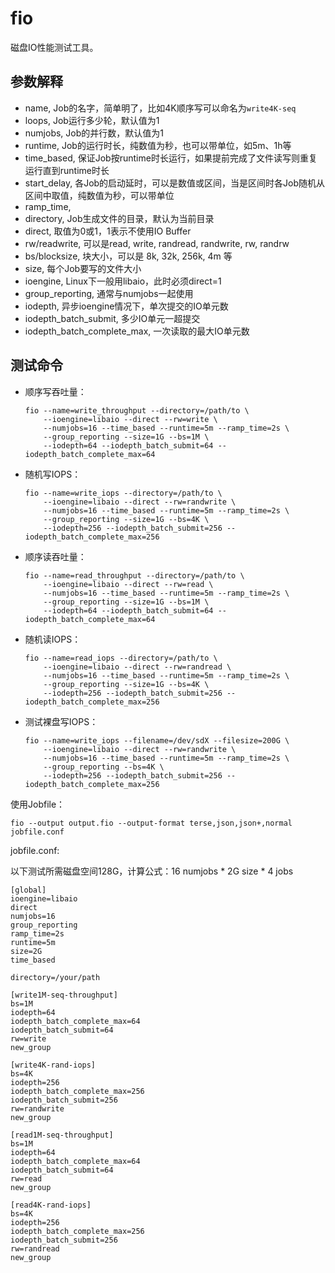 # fio

磁盘IO性能测试工具。

## 参数解释

* name, Job的名字，简单明了，比如4K顺序写可以命名为`write4K-seq`
* loops, Job运行多少轮，默认值为1
* numjobs, Job的并行数，默认值为1
* runtime, Job的运行时长，纯数值为秒，也可以带单位，如5m、1h等
* time_based, 保证Job按runtime时长运行，如果提前完成了文件读写则重复运行直到runtime时长
* start_delay, 各Job的启动延时，可以是数值或区间，当是区间时各Job随机从区间中取值，纯数值为秒，可以带单位
* ramp_time,
* directory, Job生成文件的目录，默认为当前目录
* direct, 取值为0或1，1表示不使用IO Buffer
* rw/readwrite, 可以是read, write, randread, randwrite, rw, randrw
* bs/blocksize, 块大小，可以是 8k, 32k, 256k, 4m 等
* size, 每个Job要写的文件大小
* ioengine, Linux下一般用libaio，此时必须direct=1
* group_reporting, 通常与numjobs一起使用
* iodepth, 异步ioengine情况下，单次提交的IO单元数
* iodepth_batch_submit, 多少IO单元一超提交
* iodepth_batch_complete_max, 一次读取的最大IO单元数

## 测试命令

* 顺序写吞吐量：

    ```
    fio --name=write_throughput --directory=/path/to \
        --ioengine=libaio --direct --rw=write \
        --numjobs=16 --time_based --runtime=5m --ramp_time=2s \
        --group_reporting --size=1G --bs=1M \
        --iodepth=64 --iodepth_batch_submit=64 --iodepth_batch_complete_max=64
    ```

* 随机写IOPS：

    ```
    fio --name=write_iops --directory=/path/to \
        --ioengine=libaio --direct --rw=randwrite \
        --numjobs=16 --time_based --runtime=5m --ramp_time=2s \
        --group_reporting --size=1G --bs=4K \
        --iodepth=256 --iodepth_batch_submit=256 --iodepth_batch_complete_max=256
    ```

* 顺序读吞吐量：

    ```
    fio --name=read_throughput --directory=/path/to \
        --ioengine=libaio --direct --rw=read \
        --numjobs=16 --time_based --runtime=5m --ramp_time=2s \
        --group_reporting --size=1G --bs=1M \
        --iodepth=64 --iodepth_batch_submit=64 --iodepth_batch_complete_max=64
    ```

* 随机读IOPS：

    ```
    fio --name=read_iops --directory=/path/to \
        --ioengine=libaio --direct --rw=randread \
        --numjobs=16 --time_based --runtime=5m --ramp_time=2s \
        --group_reporting --size=1G --bs=4K \
        --iodepth=256 --iodepth_batch_submit=256 --iodepth_batch_complete_max=256
    ```

* 测试裸盘写IOPS：

    ```
    fio --name=write_iops --filename=/dev/sdX --filesize=200G \
        --ioengine=libaio --direct --rw=randwrite \
        --numjobs=16 --time_based --runtime=5m --ramp_time=2s \
        --group_reporting --bs=4K \
        --iodepth=256 --iodepth_batch_submit=256 --iodepth_batch_complete_max=256
    ```

使用Jobfile：

```
fio --output output.fio --output-format terse,json,json+,normal jobfile.conf
```

jobfile.conf:

以下测试所需磁盘空间128G，计算公式：16 numjobs * 2G size * 4 jobs

```
[global]
ioengine=libaio
direct
numjobs=16
group_reporting
ramp_time=2s
runtime=5m
size=2G
time_based

directory=/your/path

[write1M-seq-throughput]
bs=1M
iodepth=64
iodepth_batch_complete_max=64
iodepth_batch_submit=64
rw=write
new_group

[write4K-rand-iops]
bs=4K
iodepth=256
iodepth_batch_complete_max=256
iodepth_batch_submit=256
rw=randwrite
new_group

[read1M-seq-throughput]
bs=1M
iodepth=64
iodepth_batch_complete_max=64
iodepth_batch_submit=64
rw=read
new_group

[read4K-rand-iops]
bs=4K
iodepth=256
iodepth_batch_complete_max=256
iodepth_batch_submit=256
rw=randread
new_group
```
